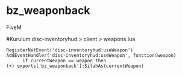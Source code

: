 # bz_weaponback
FiveM


#Kurulum
disc-inventoryhud > client > weapons.lua<br>

    RegisterNetEvent('disc-inventoryhud:useWeapon')
    AddEventHandler('disc-inventoryhud:useWeapon', function(weapon)
          if currentWeapon == weapon then
    (+) exports['bz_weaponback']:SilahAs(currentWeapon)
